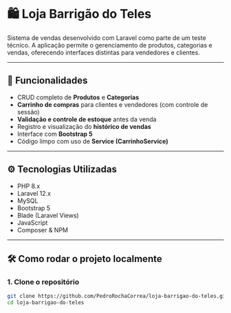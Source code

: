 # 🛍️ Loja Barrigão do Teles

Sistema de vendas desenvolvido com Laravel como parte de um teste técnico. A aplicação permite o gerenciamento de produtos, categorias e vendas, oferecendo interfaces distintas para vendedores e clientes.

---

## 🚀 Funcionalidades

-   CRUD completo de **Produtos** e **Categorias**
-   **Carrinho de compras** para clientes e vendedores (com controle de sessão)
-   **Validação e controle de estoque** antes da venda
-   Registro e visualização do **histórico de vendas**
-   Interface com **Bootstrap 5**
-   Código limpo com uso de **Service (CarrinhoService)**

---

## ⚙️ Tecnologias Utilizadas

-   PHP 8.x
-   Laravel 12.x
-   MySQL
-   Bootstrap 5
-   Blade (Laravel Views)
-   JavaScript
-   Composer & NPM

---

## 🛠️ Como rodar o projeto localmente

### 1. Clone o repositório

```bash
git clone https://github.com/PedroRochaCorrea/loja-barrigao-do-teles.git
cd loja-barrigao-do-teles
```
